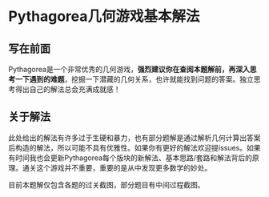 # Pythagorea几何游戏基本解法

## 写在前面

Pythagorea是一个非常优秀的几何游戏，**强烈建议你在查阅本题解前，再深入思考一下遇到的难题**，挖掘一下潜藏的几何关系，也许就能找到问题的答案。独立思考得出自己的解法总会充满成就感！

## 关于解法

此处给出的解法有许多过于生硬和暴力，也有部分题解是通过解析几何计算出答案后构造的解法，所以可能不具有优雅性。如果你有更好的解法欢迎提issues。如果有时间我也会更新Pythagorea每个版块的新解法、基本思路/套路和解法背后的原理。通关这个游戏并不重要，重要的是从中发现更多数学的妙处。

目前本题解仅包含各题的过关截图，部分题目有中间过程截图。
